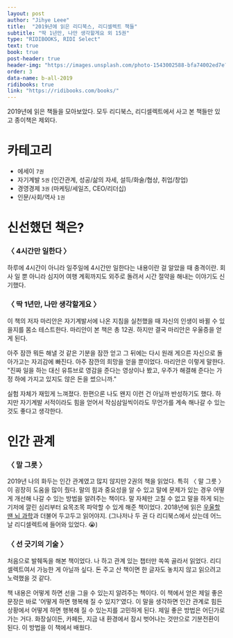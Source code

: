 ```yaml
---
layout: post
author: "Jihye Leee"
title:  "2019년에 읽은 리디북스, 리디셀렉트 책들"
subtitle: "딱 1년만, 나만 생각할게요 외 15권"
type: "RIDIBOOKS, RIDI Select"
text: true
book: true
post-header: true
header-img: "https://images.unsplash.com/photo-1543002588-bfa74002ed7e?ixlib=rb-1.2.1&ixid=eyJhcHBfaWQiOjEyMDd9&auto=format&fit=crop&w=2730&q=80"
order: 3
data-name: b-all-2019
ridibooks: true
link: "https://ridibooks.com/books/"
---
```


2019년에 읽은 책들을 모아보았다. 모두 리디북스, 리디셀렉트에서 사고 본 책들만 있고 종이책은 제외다.

# 카테고리
- 에세이 `7권`
- 자기계발 `5권` (인간관계, 성공/삶의 자세, 설득/화술/협상, 취업/창업)
- 경영경제 `3권` (마케팅/세일즈, CEO/리더십)
- 인문/사회/역사 `1권`

# 신선했던 책은?
### 〈 4시간만 일한다 〉
하루에 4시간이 아니라 일주일에 4시간만 일한다는 내용이란 걸 알았을 때 충격이란. 회사 일 뿐 아니라 심지어 여행 계획까지도 외주로 돌려서 시간 절약을 해내는 이야기도 신기했다.
### 〈 딱 1년만, 나만 생각할게요 〉
이 책의 저자 마리안은 자기계발서에 나온 지침을 실천했을 때 자신의 인생이 바뀔 수 있을지를 몸소 테스트한다. 마리안이 본 책은 총 12권. 하지만 결국 마리안은 우울증을 얻게 된다.

아주 잠깐 뭐든 해낼 것 같은 기분을 잠깐 얻고 그 뒤에는 다시 원래 게으른 자신으로 돌아가고는 자괴감에 빠진다. 아주 잠깐의 희망을 얻을 뿐이었다. 마리안은 이렇게 말한다. "진짜 일을 하는 대신 유튜브로 영감을 준다는 영상이나 봤고, 우주가 해결해 준다는 가정 하에 가지고 있지도 않은 돈을 썼으니까."

실험 자체가 재밌게 느껴졌다. 한편으론 나도 왠지 이런 건 아닐까 반성하기도 했다. 하지만 자기계발 서적이라도 힘을 얻어서 작심삼일씩이라도 무언가를 계속 해나갈 수 있는 것도 좋다고 생각한다.

# 인간 관계

### 〈 말 그릇 〉

2019년 나의 화두는 인간 관계였고 많지 않지만 2권의 책을 읽었다. 특히 〈 말 그릇 〉 이 굉장히 도움을 많이 줬다. 말의 힘과 중요성을 알 수 있고 말에 문제가 있는 경우 어떻게 개선해 나갈 수 있는 방법을 알려주는 책이다. 말 자체만 고칠 수 없고 말을 하게 되는 기저에 깔린 심리부터 요목조목 파악할 수 있게 해준 책이었다. 2018년에 읽은 [우울할 땐 뇌 과학](https://ridibooks.com/books/2189000124)과 더불어 두고두고 읽어야지. (그나저나 두 권 다 리디북스에서 샀는데 어느 날 리디셀렉트에 들어와 있었다. 😭)

### 〈 선 긋기의 기술 〉

처음으로 발췌독을 해본 책이었다. 나 하고 관계 있는 챕터만 쏙쏙 골라서 읽었다. 리디셀렉트여서 가능한 게 아닐까 싶다. 돈 주고 산 책이면 한 글자도 놓치지 않고 읽으려고 노력했을 것 같다.

책 내용은 어떻게 하면 선을 그을 수 있는지 알려주는 책이다. 이 책에서 얻은 제일 좋은 문장은 바로 '어떻게 하면 행복해 질 수 있지?'였다. 이 말을 생각하면 인간 관계로 힘든 상황에서 어떻게 하면 행복해 질 수 있는지를 고민하게 된다. 제일 좋은 방법은 어딘가로 가는 거다. 화장실이든, 카페든, 지금 내 환경에서 잠시 벗어나는 것만으로 기분전환이 된다. 이 방법을 이 책에서 배웠다.



<br><br><br>